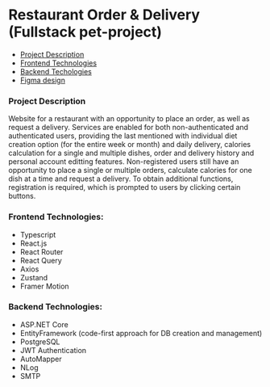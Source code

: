 # Restaurant Order & Delivery (Fullstack pet-project)

 - [Project Description](#description)
 - [Frontend Technologies](#fe)
 - [Backend Techologies](#be)
 - [Figma design](https://www.figma.com/design/nbXHCxbtZPkaIyf7qXCEAM/%D0%BF%D0%B8%D1%82%D0%B0%D0%BD%D0%B8%D0%B5-(Copy)?node-id=0-1&node-type=canvas&t=Pl7ezg5YsTDny9AT-0)

### <a name="description"></a>Project Description

Website for a restaurant with an opportunity to place an order, as well as request a delivery. Services are enabled for both non-authenticated and authenticated users, providing the last mentioned with individual diet creation option (for the entire week or month) and daily delivery, calories calculation for a single and multiple dishes, order and delivery history and personal account editting features. Non-registered users still have an opportunity to place a single or multiple orders, calculate calories for one dish at a time and request a delivery. To obtain additional functions, registration is required, which is prompted to users by clicking certain buttons.

### <a name="fe"></a>Frontend Technologies:

 - Typescript
 - React.js
 - React Router
 - React Query
 - Axios
 - Zustand
 - Framer Motion

### <a name="be"></a>Backend Technologies:

 - ASP.NET Core
 - EntityFramework (code-first approach for DB creation and management)
 - PostgreSQL
 - JWT Authentication
 - AutoMapper
 - NLog
 - SMTP
